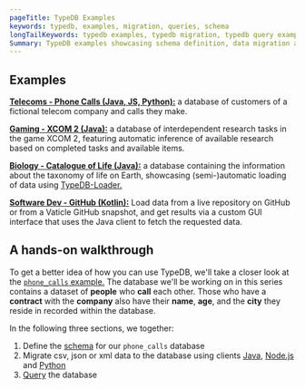 ```yaml
---
pageTitle: TypeDB Examples
keywords: typedb, examples, migration, queries, schema
longTailKeywords: typedb examples, typedb migration, typedb query examples, typedb schema example
Summary: TypeDB examples showcasing schema definition, data migration and retrieval queries
---
```


## Examples

[**Telecoms - Phone Calls (Java, JS, Python):**](https://github.com/vaticle/typedb-examples/tree/master/phone_calls) a database of customers of a fictional telecom company and calls they make.

[**Gaming - XCOM 2 (Java):**](https://github.com/vaticle/typedb-examples/tree/master/xcom) a database of interdependent research tasks in the game XCOM 2, featuring automatic inference of available research based on completed tasks and available items.

[**Biology - Catalogue of Life (Java):**](https://github.com/vaticle/typedb-examples/tree/master/catalogue_of_life) a database containing the information about the taxonomy of life on Earth, showcasing (semi-)automatic loading of data using [TypeDB-Loader.](https://github.com/typedb-osi/typedb-loader)

[**Software Dev - GitHub (Kotlin):**](https://github.com/vaticle/typedb-examples/tree/master/github) Load data from a live repository on GitHub or from a Vaticle GitHub snapshot, and get results via a custom GUI interface that uses the Java client to fetch the requested data.

## A hands-on walkthrough

To get a better idea of how you can use TypeDB, we'll take a closer look at the [`phone_calls` example.](https://github.com/vaticle/typedb-examples/tree/master/phone_calls)
The database we'll be working on in this series contains a dataset of **people** who **call** each other. Those who have a **contract** with the **company** also have their **name**, **age**, and the **city** they reside in recorded within the database.

In the following three sections, we together:

1. Define the [schema](../08-examples/01-phone-calls-schema.md) for our `phone_calls` database
2. Migrate csv, json or xml data to the database using clients [Java](../08-examples/02-phone-calls-migration-java.md), [Node.js](../08-examples/03-phone-calls-migration-nodejs.md) and [Python](../08-examples/04-phone-calls-migration-python.md)
3. [Query](../08-examples/05-phone-calls-queries.md) the database

